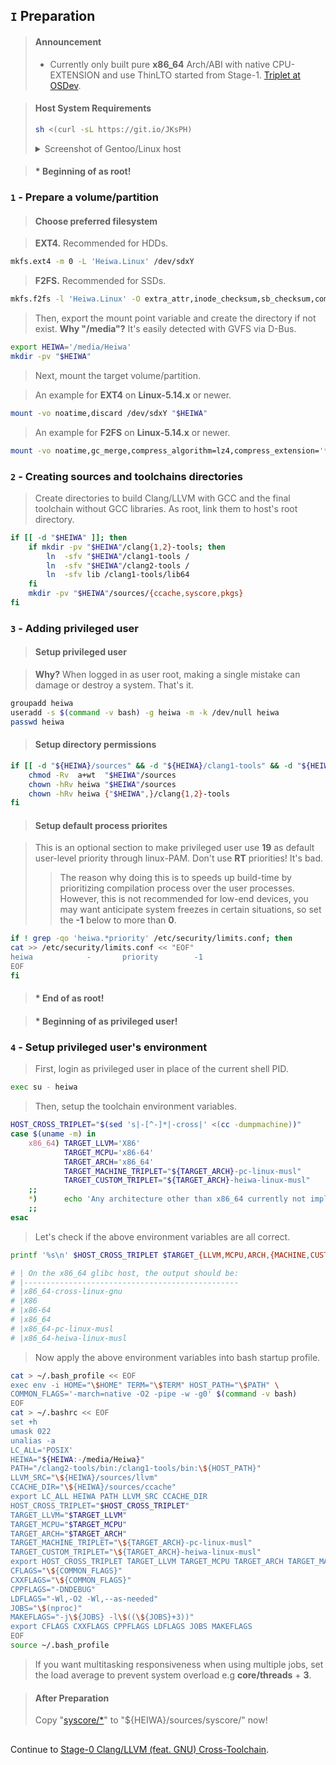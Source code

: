 ## `I` Preparation

> #### Announcement
> * Currently only built pure **x86_64** Arch/ABI with native CPU-EXTENSION and use ThinLTO started from Stage-1. [Triplet at OSDev](https://wiki.osdev.org/Target_Triplet).

> #### Host System Requirements
> ```sh
> sh <(curl -sL https://git.io/JKsPH)
> ```
> <details>
> <summary>Screenshot of Gentoo/Linux host</summary>
> 
> <br>
> <p align="center"><img src="https://i.imgur.com/7Szb22L.png" alt=""/></p>
> 
> </details>

> #### * Beginning of as root!
### `1` - Prepare a volume/partition
> #### Choose preferred filesystem

> **EXT4.** Recommended for HDDs.
```bash
mkfs.ext4 -m 0 -L 'Heiwa.Linux' /dev/sdxY
```
> **F2FS.** Recommended for SSDs.
```bash
mkfs.f2fs -l 'Heiwa.Linux' -O extra_attr,inode_checksum,sb_checksum,compression,encrypt /dev/sdxY
```
> Then, export the mount point variable and create the directory if not exist. **Why "/media"?** It's easily detected with GVFS via D-Bus.
```bash
export HEIWA='/media/Heiwa'
mkdir -pv "$HEIWA"
```
> Next, mount the target volume/partition.

> An example for **EXT4** on **Linux-5.14.x** or newer.
```bash
mount -vo noatime,discard /dev/sdxY "$HEIWA"
```
> An example for **F2FS** on **Linux-5.14.x** or newer.
```bash
mount -vo noatime,gc_merge,compress_algorithm=lz4,compress_extension='*',compress_chksum,compress_cache,atgc /dev/sdxY "$HEIWA"
```

### `2` - Creating sources and toolchains directories
> Create directories to build Clang/LLVM with GCC and the final toolchain without GCC libraries. As root, link them to host's root directory.
```bash
if [[ -d "$HEIWA" ]]; then
    if mkdir -pv "$HEIWA"/clang{1,2}-tools; then
        ln  -sfv "$HEIWA"/clang1-tools /
        ln  -sfv "$HEIWA"/clang2-tools /
        ln  -sfv lib /clang1-tools/lib64
    fi
    mkdir -pv "$HEIWA"/sources/{ccache,syscore,pkgs}
fi
```

### `3` - Adding privileged user
> #### Setup privileged user

> **Why?** When logged in as user root, making a single mistake can damage or destroy a system. That's it.
```bash
groupadd heiwa
useradd -s $(command -v bash) -g heiwa -m -k /dev/null heiwa
passwd heiwa
```
> #### Setup directory permissions

```bash
if [[ -d "${HEIWA}/sources" && -d "${HEIWA}/clang1-tools" && -d "${HEIWA}/clang2-tools" ]]; then
    chmod -Rv  a+wt  "$HEIWA"/sources
    chown -hRv heiwa "$HEIWA"/sources
    chown -hRv heiwa {"$HEIWA",}/clang{1,2}-tools
fi
```
> #### Setup default process priorites

> This is an optional section to make privileged user use **19** as default user-level priority through linux-PAM. Don't use **RT** priorities! It's bad.
> > The reason why doing this is to speeds up build-time by prioritizing compilation process over the user processes. However, this is not recommended for low-end devices, you may want anticipate system freezes in certain situations, so set the **-1** below to more than **0**.
```bash
if ! grep -qo 'heiwa.*priority' /etc/security/limits.conf; then
cat >> /etc/security/limits.conf << "EOF"
heiwa            -       priority        -1
EOF
fi
```
> #### * End of as root!

> #### * Beginning of as privileged user!
### `4` - Setup privileged user's environment
> First, login as privileged user in place of the current shell PID.
```bash
exec su - heiwa
```
> Then, setup the toolchain environment variables.
```bash
HOST_CROSS_TRIPLET="$(sed 's|-[^-]*|-cross|' <(cc -dumpmachine))"
case $(uname -m) in
    x86_64) TARGET_LLVM='X86'
            TARGET_MCPU='x86-64'
            TARGET_ARCH='x86_64'
            TARGET_MACHINE_TRIPLET="${TARGET_ARCH}-pc-linux-musl"
            TARGET_CUSTOM_TRIPLET="${TARGET_ARCH}-heiwa-linux-musl"
    ;;
    *)      echo 'Any architecture other than x86_64 currently not implemented yet.'
    ;;
esac
```
> Let's check if the above environment variables are all correct.
```bash
printf '%s\n' $HOST_CROSS_TRIPLET $TARGET_{LLVM,MCPU,ARCH,{MACHINE,CUSTOM}_TRIPLET}
```
```bash
# | On the x86_64 glibc host, the output should be:
# |------------------------------------------------
# |x86_64-cross-linux-gnu
# |X86
# |x86-64
# |x86_64
# |x86_64-pc-linux-musl
# |x86_64-heiwa-linux-musl
```
> Now apply the above environment variables into bash startup profile.
```bash
cat > ~/.bash_profile << EOF
exec env -i HOME="\$HOME" TERM="\$TERM" HOST_PATH="\$PATH" \
COMMON_FLAGS='-march=native -O2 -pipe -w -g0' $(command -v bash)
EOF
cat > ~/.bashrc << EOF
set +h
umask 022
unalias -a
LC_ALL='POSIX'
HEIWA="${HEIWA:-/media/Heiwa}"
PATH="/clang2-tools/bin:/clang1-tools/bin:\${HOST_PATH}"
LLVM_SRC="\${HEIWA}/sources/llvm"
CCACHE_DIR="\${HEIWA}/sources/ccache"
export LC_ALL HEIWA PATH LLVM_SRC CCACHE_DIR
HOST_CROSS_TRIPLET="$HOST_CROSS_TRIPLET"
TARGET_LLVM="$TARGET_LLVM"
TARGET_MCPU="$TARGET_MCPU"
TARGET_ARCH="$TARGET_ARCH"
TARGET_MACHINE_TRIPLET="\${TARGET_ARCH}-pc-linux-musl"
TARGET_CUSTOM_TRIPLET="\${TARGET_ARCH}-heiwa-linux-musl"
export HOST_CROSS_TRIPLET TARGET_LLVM TARGET_MCPU TARGET_ARCH TARGET_MACHINE_TRIPLET TARGET_CUSTOM_TRIPLET
CFLAGS="\${COMMON_FLAGS}"
CXXFLAGS="\${COMMON_FLAGS}"
CPPFLAGS="-DNDEBUG"
LDFLAGS="-Wl,-O2 -Wl,--as-needed"
JOBS="\$(nproc)"
MAKEFLAGS="-j\${JOBS} -l\$((\${JOBS}+3))"
export CFLAGS CXXFLAGS CPPFLAGS LDFLAGS JOBS MAKEFLAGS
EOF
source ~/.bash_profile
```
> If you want multitasking responsiveness when using multiple jobs, set the load average to prevent system overload e.g **core/threads** + **3**.

> #### After Preparation
> Copy "[syscore/*](./../../syscore/)" to "${HEIWA}/sources/syscore/" now!

<h2></h2>

Continue to [Stage-0 Clang/LLVM (feat. GNU) Cross-Toolchain](./2-Stage0_Clang_LLVM.md).
